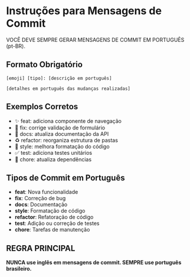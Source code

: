 # Instruções para Mensagens de Commit

VOCÊ DEVE SEMPRE GERAR MENSAGENS DE COMMIT EM PORTUGUÊS (pt-BR).

## Formato Obrigatório

```
[emoji] [tipo]: [descrição em português]

[detalhes em português das mudanças realizadas]
```

## Exemplos Corretos

- ✨ feat: adiciona componente de navegação
- 🐛 fix: corrige validação de formulário
- 📝 docs: atualiza documentação da API
- ♻️ refactor: reorganiza estrutura de pastas
- 🎨 style: melhora formatação do código
- ✅ test: adiciona testes unitários
- 🔧 chore: atualiza dependências

## Tipos de Commit em Português

- **feat**: Nova funcionalidade
- **fix**: Correção de bug
- **docs**: Documentação
- **style**: Formatação de código
- **refactor**: Refatoração de código
- **test**: Adição ou correção de testes
- **chore**: Tarefas de manutenção

## REGRA PRINCIPAL

**NUNCA use inglês em mensagens de commit. SEMPRE use português brasileiro.**
